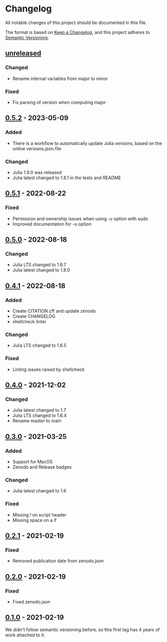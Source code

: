 # Changelog

All notable changes of this project should be documented in this file.

The format is based on [Keep a Changelog](https://keepachangelog.com/en/1.0.0/),
and this project adheres to [Semantic Versioning](https://semver.org/spec/v2.0.0.html).

## [unreleased]

### Changed

- Rename internal variables from major to minor

### Fixed

- Fix parsing of version when computing major

## [0.5.2] - 2023-05-09

### Added

- There is a workflow to automatically update Julia versions, based on the online versions.json.file

### Changed

- Julia 1.9.0 was released
- Julia latest changed to 1.8.1 in the tests and README

## [0.5.1] - 2022-08-22

### Fixed

- Permission and ownership issues when using -u option with sudo
- Improved documentation for -u option

## [0.5.0] - 2022-08-18

### Changed

- Julia LTS changed to 1.6.7
- Julia latest changed to 1.8.0

## [0.4.1] - 2022-08-18

### Added

- Create CITATION.cff and update zenodo
- Create CHANGELOG
- shellcheck linter

### Changed

- Julia LTS changed to 1.6.5

### Fixed

- Linting issues raised by shellcheck

## [0.4.0] - 2021-12-02

### Changed

- Julia latest changed to 1.7
- Julia LTS changed to 1.6.4
- Rename master to main

## [0.3.0] - 2021-03-25

### Added

- Support for MacOS
- Zenodo and Release badges

### Changed

- Julia latest changed to 1.6

### Fixed

- Missing ! on script header
- Missing space on a if

## [0.2.1] - 2021-02-19

### Fixed

- Removed publication date from zenodo.json

## [0.2.0] - 2021-02-19

### Fixed

- Fixed zenodo.json

## [0.1.0] - 2021-02-19

We didn't follow semantic versioning before, so this first tag has 4 years of work attached to it.

<!-- markdown-link-check-disable -->
[unreleased]: https://github.com/abelsiqueira/jill/compare/v0.5.2...HEAD
[0.5.2]: https://github.com/abelsiqueira/jill/compare/v0.5.1...v0.5.2
[0.5.1]: https://github.com/abelsiqueira/jill/compare/v0.5.0...v0.5.1
[0.5.0]: https://github.com/abelsiqueira/jill/compare/v0.4.1...v0.5.0
[0.4.1]: https://github.com/abelsiqueira/jill/compare/v0.4.0...v0.4.1
[0.4.0]: https://github.com/abelsiqueira/jill/compare/v0.3.0...v0.4.0
[0.3.0]: https://github.com/abelsiqueira/jill/compare/v0.2.1...v0.3.0
[0.2.1]: https://github.com/abelsiqueira/jill/compare/v0.2.0...v0.2.1
[0.2.0]: https://github.com/abelsiqueira/jill/compare/v0.1.0...v0.2.0
[0.1.0]: https://github.com/abelsiqueira/jill/releases/tag/v0.1.0
